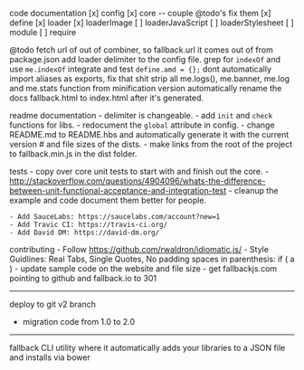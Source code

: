 code documentation
	[x] config
	[x] core					-- couple @todo's fix them
	[x] define
	[x] loader
	[x] loaderImage
	[ ] loaderJavaScript
	[ ] loaderStylesheet
	[ ] module
	[ ] require

@todo
	fetch url of out of combiner, so fallback.url it comes out of from package.json
	add loader delimiter to the config file.
	grep for `indexOf` and use `me.indexOf`
	integrate and test `define.amd = {};`
	dont automatically import aliases as exports, fix that shit
	strip all me.logs(), me.banner, me.log and me.stats function from minification version
	automatically rename the docs fallback.html to index.html after it's generated.

readme documentation
	- delimiter is changeable.
	- add `init` and `check` functions for libs.
	- redocument the `global` attribute in config.
	- change README.md to README.hbs and automatically generate it with the current version # and file sizes of the dists.
	- make links from the root of the project to fallback.min.js in the dist folder.

tests
	- copy over core unit tests to start with and finish out the core.
	- http://stackoverflow.com/questions/4904096/whats-the-difference-between-unit-functional-acceptance-and-integration-test
	- cleanup the example and code document them better for people.

	- Add SauceLabs: https://saucelabs.com/account?new=1
	- Add Travic CI: https://travis-ci.org/
	- Add David DM: https://david-dm.org/

contributing
	- Follow https://github.com/rwaldron/idiomatic.js/
		- Style Guidlines: Real Tabs, Single Quotes, No padding spaces in parenthesis: if ( a )
	- update sample code on the website and file size
	- get fallbackjs.com pointing to github and fallback.io to 301

---

deploy to git v2 branch

- migration code from 1.0 to 2.0

---

fallback CLI utility where it automatically adds your libraries to a JSON file and installs via bower
